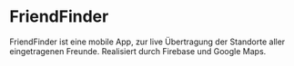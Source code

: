# FriendFinder

FriendFinder ist eine mobile App, zur live Übertragung der Standorte aller eingetragenen Freunde.
Realisiert durch Firebase und Google Maps.
